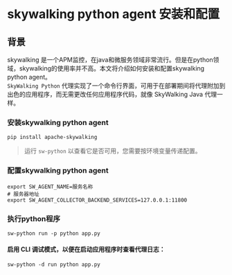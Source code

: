 # skywalking python agent 安装和配置

## 背景
skywalking 是一个APM监控，在java和微服务领域非常流行。但是在python领域，skywalking的使用率并不高。本文将介绍如何安装和配置skywalking python agent。  
`SkyWalking Python` 代理实现了一个命令行界面，可用于在部署期间将代理附加到出色的应用程序，而无需更改任何应用程序代码，就像 SkyWalking Java 代理一样。
### 安装skywalking python agent
```shell
pip install apache-skywalking
```
>运行 `sw-python` 以查看它是否可用，您需要按环境变量传递配置。
### 配置skywalking python agent
```shell
export SW_AGENT_NAME=服务名称
# 服务器地址
export SW_AGENT_COLLECTOR_BACKEND_SERVICES=127.0.0.1:11800
```

### 执行python程序
```shell
sw-python run -p python app.py
```
#### 启用 CLI 调试模式，以便在启动应用程序时查看代理日志：
```shell
sw-python -d run python app.py
```

